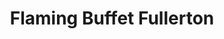---
layout: place
title: "Flaming Buffet Fullerton"
permalink: /california/fullerton/flaming-buffet-fullerton.html
stateAbbr: CA
stateName: California
cityName: Fullerton
place_id: ChIJ07DI7-HX3IAR5WhI1wxdURs
photos:
  - name: >-
      places/ChIJ07DI7-HX3IAR5WhI1wxdURs/photos/AeeoHcI-RAOv4Wfp9vkuECYQZc6-8qgxL1RT1iajwXbTraWOIpEYojF7AYc1bPpKQFq7MyzQW4zylOS4UH1z2j36ypbMnaD2vVxRMME89sle1-StBrm1PAnXUZy2Ebzamhm4g5gBIHw5ApM_MQLajawAa9pGnmP12QDUvbByrj7Vl0G48FpabWOFPI-_tiktdbYmsdRj4F9GyuXj6Ez13q6jv1EIb-9LoAWkFAJsGmAwnoEtGAyStK49AOn_RYL5aJVXjuqKvGgGZ8iach42s5c1g-gtBvVSRxFlueGEWCoaCcivT3X8JGmL8uwbEqaHA6lzORLgSHPVfF4mjS-jxiTvWQJaeC5sjSfYlNM5aEmmV18-zZ9tKnLDcYl5YEdhY36EX7swWStr8_KqjJynLjsCzAgH63aLH8UovZUxO6P7nteKKHA
    widthPx: 4080
    heightPx: 3072
    authorAttributions:
      - displayName: David Lee
        uri: https://maps.google.com/maps/contrib/117473264908699573995
        photoUri: >-
          https://lh3.googleusercontent.com/a/ACg8ocLAocVk3dFOw8gicOPTArjCPCXNMRgRTAUc2ugID_zP3JywiA=s100-p-k-no-mo
    flagContentUri: >-
      https://www.google.com/local/imagery/report/?cb_client=maps_api_places.places_api&image_key=!1e10!2sCIHM0ogKEICAgIC348-t7wE&hl=en-US
    googleMapsUri: >-
      https://www.google.com/maps/place//data=!3m4!1e2!3m2!1sCIHM0ogKEICAgIC348-t7wE!2e10!4m2!3m1!1s0x80dcd7e1efc8b0d3:0x1b515d0cd74868e5
  - name: >-
      places/ChIJ07DI7-HX3IAR5WhI1wxdURs/photos/AeeoHcILTY2G1MIQqdeN5ovbx2rr74rS6dhdAGDx38Z1bx4K91wrFC4ZCryWRxznIzNsjkK9qdPXx4J0S8jhFkJZJX4iwMG5JfpSol4W7op6_0ttOLzrMnsqRDEauIJzp1qzrsyGUOlp5uCmZrULKzFuJ8GAVaETk1Ak275-TOVF7FhTzXIMEUbnznP5A-7DgMkpIQfloo5Rl_44keJW9-Grz2m30XXHoKS7XeDgx09Nxxxu8SABAQPMBUpEoJZrolilbh3nQekEkhuZHawzC0TX-CcbMS4hbll3iPNYBQOV5CvfbGgVGVGgcJicHhYvcKxhiy7SOKQCaSw4teqAmSWosCrP6GZsYWM0gqoOxiDhrzUiB9mVyK0kXLQCswZq5DJAdw4nWdqNKCDk2sc8Ph2mX4XXOoEov6_dDB80zbxcvRUcJA
    widthPx: 3024
    heightPx: 4032
    authorAttributions:
      - displayName: soo chung
        uri: https://maps.google.com/maps/contrib/105134106580834469093
        photoUri: >-
          https://lh3.googleusercontent.com/a-/ALV-UjXvEtqu7C8rZBroane1y7XqSiY5prevkZKIFRnq7FGTXxf7PJ2Q=s100-p-k-no-mo
    flagContentUri: >-
      https://www.google.com/local/imagery/report/?cb_client=maps_api_places.places_api&image_key=!1e10!2sCIHM0ogKEICAgMDw7LDVcQ&hl=en-US
    googleMapsUri: >-
      https://www.google.com/maps/place//data=!3m4!1e2!3m2!1sCIHM0ogKEICAgMDw7LDVcQ!2e10!4m2!3m1!1s0x80dcd7e1efc8b0d3:0x1b515d0cd74868e5
  - name: >-
      places/ChIJ07DI7-HX3IAR5WhI1wxdURs/photos/AeeoHcLkx2Z0mI-DPT0dMjTppRea2l0WLMvTjczJNDoDh87mHZhysLPgthSfaP4CNTODZsFK_FWfqM8tZFcG0SuWfwITqRtoTBTuL5RvMFpbaP1Rq4apQbpdZ3fNDCoTl8GZ6iuuzmIIw55jW0XkxZuCTHoL_uDNCWKNG0ovNdL35ShXhZqy0fa70-CR-DxIbnCHt0oSFNWEUYjonvPTSJ3kr3VnH8uwmxQAK4xOk6JkMuENgUpXBPzogfaX0QEvzT-_PYf5WeFNvY6epYX7Yq9uT1d6PP0xnMYTeoE5IvfQmZI-zzjlE0y6sUVvlWpuC4IoZ9IRbqmnCIWtXCAyNUf6jqSEFazDN3tgW5-tUwnMHUjOfJy6tRsUc2D4auohy0ei5LcPpxN0uFVbsPS7eMqXpHxZCqHfj5E7xgkA08AjCxLkRA
    widthPx: 3000
    heightPx: 4000
    authorAttributions:
      - displayName: Andrew Samuel
        uri: https://maps.google.com/maps/contrib/112749064913376986526
        photoUri: >-
          https://lh3.googleusercontent.com/a/ACg8ocII2Zv5Y8X-yJ8BQHnHGLadqOnfEVY_0Y4u1baROJkdJ-JGyQ=s100-p-k-no-mo
    flagContentUri: >-
      https://www.google.com/local/imagery/report/?cb_client=maps_api_places.places_api&image_key=!1e10!2sCIHM0ogKEICAgICribe_Kg&hl=en-US
    googleMapsUri: >-
      https://www.google.com/maps/place//data=!3m4!1e2!3m2!1sCIHM0ogKEICAgICribe_Kg!2e10!4m2!3m1!1s0x80dcd7e1efc8b0d3:0x1b515d0cd74868e5
  - name: >-
      places/ChIJ07DI7-HX3IAR5WhI1wxdURs/photos/AeeoHcIuoUIpT62WbUVIve04fTn6aP2bN3pOPF-JDux3-FVcOD87ZE7EgJqMoXI9FGwXsfwKsTywxcbOPc0DUkyyoKbrgaO1UNB46LWbskFU8RbxdAa2Su6k2ITR8_s30Py2_wjjV64TJf7fo0c-Ai6P5W99veJ7A-PpaB9x60fAYGjPPODA39wOSxmPG7JcWGpryXYjrZaIiew38w_w4Oz85rCdR62oN61O3OFE77YJVxAyewekJy8oZWBVEez9IYQMPouaoTw3vlwZW_dxI2nuzJWxxG9jsAYGqSnxNaUREx-bO4lInZ8BcAj74VE903YY61BlyrCwIFyinoLIsBqfS2gmWgZCUG_zC5CEarR91i5Wp-TO0TUA04MxljsHYq671mVMGk2SM4qD7mNwXpXAwzQ9Flv4ygnNBtxUYFfJ5-q5tigA
    widthPx: 3000
    heightPx: 4000
    authorAttributions:
      - displayName: Elda Surjani
        uri: https://maps.google.com/maps/contrib/112278021685996060036
        photoUri: >-
          https://lh3.googleusercontent.com/a/ACg8ocJOFx2OO4Kko_LgtrbW9h__O7lE0q_hrbuEpiYDTbAX8U0nAw=s100-p-k-no-mo
    flagContentUri: >-
      https://www.google.com/local/imagery/report/?cb_client=maps_api_places.places_api&image_key=!1e10!2sCIHM0ogKEICAgICjlo2nhgE&hl=en-US
    googleMapsUri: >-
      https://www.google.com/maps/place//data=!3m4!1e2!3m2!1sCIHM0ogKEICAgICjlo2nhgE!2e10!4m2!3m1!1s0x80dcd7e1efc8b0d3:0x1b515d0cd74868e5
  - name: >-
      places/ChIJ07DI7-HX3IAR5WhI1wxdURs/photos/AeeoHcKq1N9TWnRQh_u4tKCzGYJFJFX7jNndBt7DPuYES74nRJ_9S8rRD_1RCx-glKdKN_Yvowtn_LyWP3ri8R30aTUhy0rQrrHYNEVEZ2fu1l4_S7DIDFnKVxxhMQkUUiktPTobHR-jfh-kRLAi5l4Vijk60wBfnP3vsqE3A8pBbZRmG7qjpEHqOacyjf81XOyMmv8JZlfiN0nWayqN8QVd1LGttOLhV5Ov6FOEQY17z5EJAcwMn_yNBbuLpTkUPvFF94WJv0qvT-fPb8eGMVk-WuXOdsGAHgir9eyuRi87gpJUv-cgHWN9th6UunOF_Efzp-w2ZB5YqUWr_YhUxE4asMmyOChspGBbp13WMqC1UM6xhBti3ONy2boMr-nHCwyKEYojWVrfXzW7FDdOMvmL2eXEUfRewJdMIjKDg1jbdTAgiigSHDMjmSN_6iqVHA
    widthPx: 4080
    heightPx: 3060
    authorAttributions:
      - displayName: Savannah Gallardo
        uri: https://maps.google.com/maps/contrib/103475326920285860094
        photoUri: >-
          https://lh3.googleusercontent.com/a-/ALV-UjU3u0vTmGNZNkuOaHYj6xiyOTnJP3fCkkkjJIfPJulLY3Odwle7Mg=s100-p-k-no-mo
    flagContentUri: >-
      https://www.google.com/local/imagery/report/?cb_client=maps_api_places.places_api&image_key=!1e10!2sCIABIhADycKzdC6AwWfsXSIABN40&hl=en-US
    googleMapsUri: >-
      https://www.google.com/maps/place//data=!3m4!1e2!3m2!1sCIABIhADycKzdC6AwWfsXSIABN40!2e10!4m2!3m1!1s0x80dcd7e1efc8b0d3:0x1b515d0cd74868e5
  - name: >-
      places/ChIJ07DI7-HX3IAR5WhI1wxdURs/photos/AeeoHcIaoyjOD7s8pZ9lPT2gUnurD5EdPNWBkMClzLITbIHa2uYeX8lEx8o5chvYbEw_OF11ulZB96QJ9RfW3bbF5fHLCBtjHBgstfkGU0BnJ7ULQsoOeJqu0pUEMRD0nMyiNFWXqrWdjhYqy9tj4urDfJjdLhj1KKj9CGwL2dGhLcpz3vzmsIz93nPS5Gnq7g19_wKiulDBmpPc_JezWh8n5iTSSXzCVwNahcHCqK_HAbltuTUdtlfi9wLC4Tdi9cpn6GQWVpgT0unOtt1NlpF6DShSfaRbh7ZFsKLEcFJ2peB2rQX0nsGL-oxF8tmisAO9I8CTPdpitMXgjQyUV_ZKKoD6A2TpRy8weeO9_OW2WUaA0TDgvUNxDCWOjWOioIKzTyAp_cp2y-vX4YM4wLFQXDmQ8j74mICdDkwmyJ3VM3h-IfXL
    widthPx: 4608
    heightPx: 3456
    authorAttributions:
      - displayName: Warren Hoo
        uri: https://maps.google.com/maps/contrib/103663667069797423399
        photoUri: >-
          https://lh3.googleusercontent.com/a-/ALV-UjXSfL6m8VuagzYbmcYAwKFlybzQs_6ok2Y4NYpr1W6JksvBXuON=s100-p-k-no-mo
    flagContentUri: >-
      https://www.google.com/local/imagery/report/?cb_client=maps_api_places.places_api&image_key=!1e10!2sCIHM0ogKEICAgID3nZ2XyAE&hl=en-US
    googleMapsUri: >-
      https://www.google.com/maps/place//data=!3m4!1e2!3m2!1sCIHM0ogKEICAgID3nZ2XyAE!2e10!4m2!3m1!1s0x80dcd7e1efc8b0d3:0x1b515d0cd74868e5
  - name: >-
      places/ChIJ07DI7-HX3IAR5WhI1wxdURs/photos/AeeoHcKgnkIYKqNGbsLgD18AaADZV3rWE0jlW_om_HIOBKe3IZ7gggaL70Qy3eLWuM5U4DFpF4upbIxkEbUazX6QLWm1PVjjB00FzaBWO_9ZECLbfLry6bO9cz3yDp0kPBAdK8vYDLgVFLQiQO2SsjlFiqrDag_KZ4szizjyjSwmeCfYzsxXJRG4zWs-Es9D7MvUav9ajcoCHvn-nZTkyDX01nvsFPEiU11f25yNGWPEhTcDhDO_T8vjLHGIh0ueNr2i49MNsZTpPPviKK1o_1dDoh0t6OAK7Gkh5M2YjemA6ONRiCBO_w3UEo8zW7vO7TcojHxxal52hg-SwH2TwUlH15hHBYaHFrrgR5HUb5HiBV8GLsft6Jm5oQXrB_UKbz4BFkjLreKQUI9Pw1ZAezcy-AWc3cRkd4MdSf2CKeGUo_r3Uw
    widthPx: 4096
    heightPx: 3072
    authorAttributions:
      - displayName: Paul Ay
        uri: https://maps.google.com/maps/contrib/116860953825986592646
        photoUri: >-
          https://lh3.googleusercontent.com/a-/ALV-UjVMEANRM4jeYuONjgiB5G8-tUK6ZCUl44tMB3pPedVxW1jY61Sg3Q=s100-p-k-no-mo
    flagContentUri: >-
      https://www.google.com/local/imagery/report/?cb_client=maps_api_places.places_api&image_key=!1e10!2sCIHM0ogKEICAgICPzK2CDA&hl=en-US
    googleMapsUri: >-
      https://www.google.com/maps/place//data=!3m4!1e2!3m2!1sCIHM0ogKEICAgICPzK2CDA!2e10!4m2!3m1!1s0x80dcd7e1efc8b0d3:0x1b515d0cd74868e5
  - name: >-
      places/ChIJ07DI7-HX3IAR5WhI1wxdURs/photos/AeeoHcJqNVaV0fvwIDrC9ZQWGdhnlrOJ5L7lcj5eTpHTz9pgS7cKJMidZ7OulRvLdaWl97NvZFK24-0WyhrjV9DMVDjzsd9sJsEgJ9MuG1X1z2XCNOlh7OuDn5QtouGGDY2rYLng5GE2yuaUQqCmrcco-ael295qTBN3lvouAcS68D1UY5z4yOpsJrTGBNL0KIkZmfbL6Jix5ZWegywCFAfl0R9_pBCbAyCzP4KPxCxz7ia_cy017MSo1IL-m3RHbz1nnUwT6mtkYI2dZWY4fCCtU_t3adE3Ithy3dk9bmZAI2_WfOiddvVsC2gqVHw8Vn5o0NmvNvH2F8fVyNQWPDe2kv38JjIxL6LtKdU0Ue84N-JgimltskXC6S3TurAy72PtzkmR0JWl9SJsFpIy-hQqQxdOU9ioM4KYunj73gLQbXK8pHKEArAG7vRf7GM0po84
    widthPx: 4608
    heightPx: 3456
    authorAttributions:
      - displayName: Demetric Henry
        uri: https://maps.google.com/maps/contrib/108783414416060978973
        photoUri: >-
          https://lh3.googleusercontent.com/a-/ALV-UjUbNb6c3U-vfQ0BsABhtmv2VdzMSZA6YfzQUVMIAD8Q2s_1bewH=s100-p-k-no-mo
    flagContentUri: >-
      https://www.google.com/local/imagery/report/?cb_client=maps_api_places.places_api&image_key=!1e10!2sCIABIhADycO2ERSfy2ekeZ8ACJGA&hl=en-US
    googleMapsUri: >-
      https://www.google.com/maps/place//data=!3m4!1e2!3m2!1sCIABIhADycO2ERSfy2ekeZ8ACJGA!2e10!4m2!3m1!1s0x80dcd7e1efc8b0d3:0x1b515d0cd74868e5
  - name: >-
      places/ChIJ07DI7-HX3IAR5WhI1wxdURs/photos/AeeoHcKAnyPnWBz4FrYrOWtXEENTWqw5jHOdnfC6zvxBj5-QFe7Cr_fGoXRVYg07BSexIMctfqT_vb_J_OLorswlrH75LY-22GleecoItjqG2EnCFsdWFTGD-u8jQwCOvIN439kkp1WA-lcgsFwlqlquscxFef02ZA5d_3IrxrBwVy_t6CbFct53wKH_proUQi2dYll012REOynhP4_quUntHeEmmGMiXeNZdK4Z21LUDDbhm-U_8gvV77iHmnwgoQn1njIud7rDC4EQqfpdSTk8HnQQEwh1e29d9e8mjQF_ulJZ0ZP-NXeiM1hjZLNrUBHsIFRaBw4melFJXKmTOU7g48ZJoFDs7R-K98w9mB9xft7dwQHMSHjfO3XZguXX4ZOCoytndIHiNMdFMTi1Nb-w6iBeF5RA6k8gXbJYtEg0akV1xQ
    widthPx: 1920
    heightPx: 1081
    authorAttributions:
      - displayName: Munichons Bavaria
        uri: https://maps.google.com/maps/contrib/115044522567482398294
        photoUri: >-
          https://lh3.googleusercontent.com/a-/ALV-UjWT68-ZVY-04-RZWydvAjKcKrpXFgCw5sAy5QrvTkvnP2bPkvva=s100-p-k-no-mo
    flagContentUri: >-
      https://www.google.com/local/imagery/report/?cb_client=maps_api_places.places_api&image_key=!1e10!2sCIHM0ogKEICAgICLu_eJXQ&hl=en-US
    googleMapsUri: >-
      https://www.google.com/maps/place//data=!3m4!1e2!3m2!1sCIHM0ogKEICAgICLu_eJXQ!2e10!4m2!3m1!1s0x80dcd7e1efc8b0d3:0x1b515d0cd74868e5
  - name: >-
      places/ChIJ07DI7-HX3IAR5WhI1wxdURs/photos/AeeoHcKU5u9DWghLxm7wIvPH4VzX7Op54Tqz8Cwh0wGdkTmGQZcv3Bkan9n92I4OGjdysc8UYWsCEp76WC5icpAyJ66RTCOxoFMpur28aYAXDwmaGy1njIcyEIdkOzSM4J-fiIumgVRh4RlZfvQRmD1MtHcvWoPcDBPpW9dZZKPLsXUfAxCGEmNLdbpp0YpH4fa1rVtpX5wmNUeDWEMG-402dkbE1WwpO_MN0tngVaR1tQln3Upc6wFLWCO750i-0sBDq3-uhBA4-X7wjFMUOxauo1-1cV5-z7F5hiCjPYPC7fpEyqeG_hQdHuOI14_XdsgRtSnm7FVR-SoCLX0ce1mqQWYzoBfe9soCzU2kheiaU7QWUMtTSucA14OfoCSn7w1anDgn475ZhWHLEQUzRvspW3ClKQ8VLq62KGweSUJrSppgqK0
    widthPx: 1920
    heightPx: 1081
    authorAttributions:
      - displayName: Munichons Bavaria
        uri: https://maps.google.com/maps/contrib/115044522567482398294
        photoUri: >-
          https://lh3.googleusercontent.com/a-/ALV-UjWT68-ZVY-04-RZWydvAjKcKrpXFgCw5sAy5QrvTkvnP2bPkvva=s100-p-k-no-mo
    flagContentUri: >-
      https://www.google.com/local/imagery/report/?cb_client=maps_api_places.places_api&image_key=!1e10!2sCIHM0ogKEICAgICLu8_52AE&hl=en-US
    googleMapsUri: >-
      https://www.google.com/maps/place//data=!3m4!1e2!3m2!1sCIHM0ogKEICAgICLu8_52AE!2e10!4m2!3m1!1s0x80dcd7e1efc8b0d3:0x1b515d0cd74868e5
address: 104 W Orangethorpe Ave, Fullerton, CA 92832, USA
street: 104 W Orangethorpe Ave
city: Fullerton
state: CA
zip: '92832'
country: USA
neighborhood: null
latitude: '33.859061'
longitude: '-117.925158'
accessibility_options:
  wheelchairAccessibleParking: true
  wheelchairAccessibleEntrance: true
  wheelchairAccessibleRestroom: true
  wheelchairAccessibleSeating: true
business_status: OPERATIONAL
name: Flaming Buffet Fullerton
google_maps_links:
  directionsUri: >-
    https://www.google.com/maps/dir//''/data=!4m7!4m6!1m1!4e2!1m2!1m1!1s0x80dcd7e1efc8b0d3:0x1b515d0cd74868e5!3e0
  placeUri: https://maps.google.com/?cid=1968456821870455013
  writeAReviewUri: >-
    https://www.google.com/maps/place//data=!4m3!3m2!1s0x80dcd7e1efc8b0d3:0x1b515d0cd74868e5!12e1
  reviewsUri: >-
    https://www.google.com/maps/place//data=!4m4!3m3!1s0x80dcd7e1efc8b0d3:0x1b515d0cd74868e5!9m1!1b1
  photosUri: >-
    https://www.google.com/maps/place//data=!4m3!3m2!1s0x80dcd7e1efc8b0d3:0x1b515d0cd74868e5!10e5
primary_type: Restaurant
opening_hours:
  regular: null
  current: null
secondary_opening_hours:
  regular:
    weekdayDescriptions: null
    type: null
  current:
    weekdayDescriptions: null
    type: null
phone: null
price_level: null
price_range: null
rating: null
rating_count: 0
website: null
description: null
reviews: null
parking_options: null
payment_options: null
allow_dogs: null
curbside_pickup: null
delivery: null
dine_in: null
good_for_children: null
good_for_groups: null
good_for_sports: null
live_music: null
menu_for_children: null
outdoor_seating: null
reservable: null
restroom: null
serves_beer: null
serves_breakfast: null
serves_brunch: null
serves_cocktails: null
serves_coffee: null
serves_dinner: null
serves_dessert: null
serves_lunch: null
serves_vegetarian_food: null
serves_wine: null
takeout: null
slug: Flaming-Buffet-Fullerton

---
